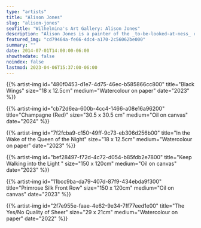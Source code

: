 ```yaml
---
type: "artists"
title: "Alison Jones"
slug: "alison-jones"
seoTitle: "Wilhelmina's Art Gallery: Alison Jones"
description: "Alison Jones is a painter of the _to-be-looked-at-ness_ of femininity, taking vicarious visual pleasure in this quality, as a female spectator, a cinema-goer, reader of luxury magazines, or Instagram scroller. Her paintings explore the messy entanglement of the female gaze in depictions of dressing up and showing off that draw attention to, but also wilfully muddle a commentary on femininity and spectatorship."
featured_img: "cd79464a-fe66-4dc4-a170-2c56062be000"
summary: ""
date: 2014-07-01T14:00:00-06:00
showthedate: false
noindex: false
lastmod: 2023-04-06T15:37:00-06:00
---
```


{{% artist-img id="480f0453-d1e7-4d75-46ec-b585866cc800" title="Black Wings" size="18 x 12.5cm" medium="Watercolour on paper" date="2023" %}}

{{% artist-img id="cb72d6ea-600b-4cc4-1466-a08e16a96200" title="Champagne (Red)" size="30.5 x 30.5 cm" medium="Oil on canvas" date="2024" %}}

{{% artist-img id="7f2fcba9-c150-49ff-9c73-eb306d256b00" title="In the Wake of the Queen of the Night" size="18 x 12.5cm" medium="Watercolour on paper" date="2023" %}}

{{% artist-img id="bef28497-f72d-4c72-d054-b85fdb2e7800" title="Keep Walking into the Light " size="150 x 120cm" medium="Oil on canvas" date="2023" %}}

{{% artist-img id="11bcc9ba-da79-407d-87f9-434ebda9f300" title="Primrose Silk Front Row" size="150 x 120cm" medium="Oil on canvas" date="2023" %}}

{{% artist-img id="2f7e955e-faae-4e62-9e34-7ff77eed1e00" title="The Yes/No Quality of Sheer" size="29 x 21cm" medium="Watercolour on paper" date="2022" %}}

